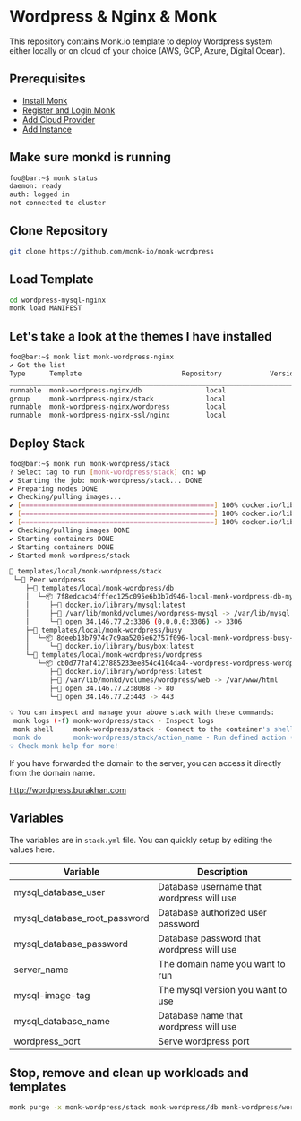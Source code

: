 # Wordpress & Nginx & Monk

This repository contains Monk.io template to deploy Wordpress system either locally or on cloud of your choice (AWS, GCP, Azure, Digital Ocean).

## Prerequisites

- [Install Monk](https://docs.monk.io/docs/get-monk)
- [Register and Login Monk](https://docs.monk.io/docs/acc-and-auth)
- [Add Cloud Provider](https://docs.monk.io/docs/cloud-provider)
- [Add Instance](https://docs.monk.io/docs/multi-cloud)

## Make sure monkd is running

```bash
foo@bar:~$ monk status
daemon: ready
auth: logged in
not connected to cluster
```

## Clone Repository

```bash
git clone https://github.com/monk-io/monk-wordpress
```

## Load Template

```bash
cd wordpress-mysql-nginx
monk load MANIFEST
```

## Let's take a look at the themes I have installed

```bash
foo@bar:~$ monk list monk-wordpress-nginx
✔ Got the list
Type      Template                         Repository            Version      Tags
___________________________________________________________________________________
runnable  monk-wordpress-nginx/db                local                 -            -
group     monk-wordpress-nginx/stack             local                 -            -
runnable  monk-wordpress-nginx/wordpress         local                 -            -
runnable  monk-wordpress-nginx-ssl/nginx         local                 -            -

```

## Deploy Stack

```bash
foo@bar:~$ monk run monk-wordpress/stack
? Select tag to run [monk-wordpress/stack] on: wp
✔ Starting the job: monk-wordpress/stack... DONE
✔ Preparing nodes DONE
✔ Checking/pulling images...
✔ [================================================] 100% docker.io/library/mysql:latest wordpress
✔ [================================================] 100% docker.io/library/wordpress:latest wordpress
✔ [================================================] 100% docker.io/library/busybox:latest wordpress
✔ Checking/pulling images DONE
✔ Starting containers DONE
✔ Starting containers DONE
✔ Started monk-wordpress/stack

🔩 templates/local/monk-wordpress/stack
 └─🧊 Peer wordpress
    ├─🔩 templates/local/monk-wordpress/db
    │  └─📦 7f8edcacb4fffec125c095e6b3b7d946-local-monk-wordpress-db-mysql
    │     ├─🧩 docker.io/library/mysql:latest
    │     ├─💾 /var/lib/monkd/volumes/wordpress-mysql -> /var/lib/mysql
    │     └─🔌 open 34.146.77.2:3306 (0.0.0.0:3306) -> 3306
    ├─🔩 templates/local/monk-wordpress/busy
    │  └─📦 8deeb13b7974c7c9aa5205e62757f096-local-monk-wordpress-busy-test
    │     └─🧩 docker.io/library/busybox:latest
    └─🔩 templates/local/monk-wordpress/wordpress
       └─📦 cb0d77faf4127885233ee854c4104da4--wordpress-wordpress-wordpress
          ├─🧩 docker.io/library/wordpress:latest
          ├─💾 /var/lib/monkd/volumes/wordpress/web -> /var/www/html
          ├─🔌 open 34.146.77.2:8088 -> 80
          └─🔌 open 34.146.77.2:443 -> 443

💡 You can inspect and manage your above stack with these commands:
 monk logs (-f) monk-wordpress/stack - Inspect logs
 monk shell     monk-wordpress/stack - Connect to the container's shell
 monk do        monk-wordpress/stack/action_name - Run defined action (if exists)
💡 Check monk help for more!
```

If you have forwarded the domain to the server, you can access it directly from the domain name.

<http://wordpress.burakhan.com>

## Variables

The variables are in `stack.yml` file. You can quickly setup by editing the values here.

| Variable                      | Description                                |
|------------------------------ |------------------------------------------- |
| mysql_database_user           | Database username that wordpress will use  |
| mysql_database_root_password  | Database authorized user password          |
| mysql_database_password       | Database password that wordpress will use  |
| server_name                   | The domain name you want to run            |
| mysql-image-tag               | The mysql version you want to use          |
| mysql_database_name           | Database name that wordpress will use      |
| wordpress_port                | Serve wordpress port                       |

## Stop, remove and clean up workloads and templates

```bash
monk purge -x monk-wordpress/stack monk-wordpress/db monk-wordpress/wordpress monk-wordpress/nginx
```
